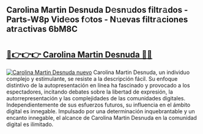## Carolina Martin Desnuda D𝚎sn𝚞dos filtr𝚊dos - Parts-W8p Vid𝚎os f𝚘tos - N𝚞evas filtr𝚊ciones atr𝚊ctivas 6bM8C

# <h2><a href="http://mb8zfz8.tromn.icu/?c=Carolina+Martin+Desnuda">🔗👉👉👉 Carolina Martin Desnuda 🔗🔗</a></h2>

[![Carolina Martin Desnuda nuevo](https://i.imgur.com/pEAQMta.gif)](http://mb8zfz8.tromn.icu/?c=Carolina+Martin+Desnuda)
Carolina Martin Desnuda, un individuo complejo y estimulante, se resiste a la descripción fácil. Su enfoque distintivo de la autopresentación en línea ha fascinado y provocado a los espectadores, incitando debates sobre la libertad de expresión, la autorrepresentación y las complejidades de las comunidades digitales. Independientemente de sus esfuerzos futuros, su influencia en el ámbito digital es innegable. Impulsado por una determinación inquebrantable y un encanto innegable, el alcance de Carolina Martin Desnuda en la comunidad digital es ilimitado.
